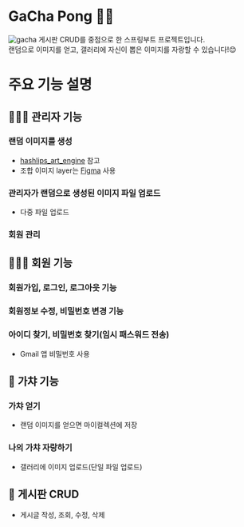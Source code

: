 # GaCha Pong 💊✨
![gacha](https://github.com/chachohee/spboot_project/assets/83406032/629fb56d-ee1b-407c-8d20-bc861de06545)
게시판 CRUD를 중점으로 한 스프링부트 프로젝트입니다.<br>
랜덤으로 이미지를 얻고, 갤러리에 자신이 뽑은 이미지를 자랑할 수 있습니다!😊

# 주요 기능 설명
## 👩🏻‍🏫 관리자 기능
### 랜덤 이미지를 생성
- [hashlips_art_engine](https://github.com/HashLips/hashlips_art_engine) 참고
- 조합 이미지 layer는 [Figma](https://www.figma.com/) 사용
### 관리자가 랜덤으로 생성된 이미지 파일 업로드
- 다중 파일 업로드
### 회원 관리

## 👩‍👧‍👦 회원 기능
### 회원가입, 로그인, 로그아웃 기능
### 회원정보 수정, 비밀번호 변경 기능
### 아이디 찾기, 비밀번호 찾기(임시 패스워드 전송)
- Gmail 앱 비밀번호 사용

## 🥚 가챠 기능
### 가챠 얻기
- 랜덤 이미지를 얻으면 마이컬렉션에 저장
### 나의 가챠 자랑하기
- 갤러리에 이미지 업로드(단일 파일 업로드)

## 📝 게시판 CRUD
- 게시글 작성, 조회, 수정, 삭제
